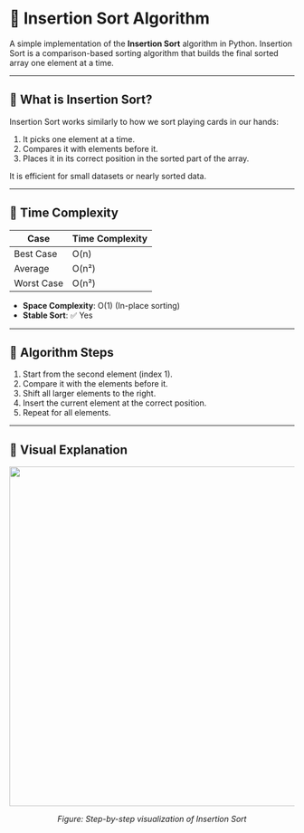 # 🧩 Insertion Sort Algorithm

A simple implementation of the **Insertion Sort** algorithm in Python. Insertion Sort is a comparison-based sorting algorithm that builds the final sorted array one element at a time.

---

## 📌 What is Insertion Sort?

Insertion Sort works similarly to how we sort playing cards in our hands:

1. It picks one element at a time.
2. Compares it with elements before it.
3. Places it in its correct position in the sorted part of the array.

It is efficient for small datasets or nearly sorted data.

---

## 🔢 Time Complexity

| Case       | Time Complexity |
|------------|-----------------|
| Best Case  | O(n)            |
| Average    | O(n²)           |
| Worst Case | O(n²)           |

- **Space Complexity**: O(1) (In-place sorting)
- **Stable Sort**: ✅ Yes

---

## 🧠 Algorithm Steps

1. Start from the second element (index 1).
2. Compare it with the elements before it.
3. Shift all larger elements to the right.
4. Insert the current element at the correct position.
5. Repeat for all elements.

---

## 🎯 Visual Explanation

<p align="center">
  <img src="images/insertion_sort_example.png" width="600"/>
</p>

<p align="center"><i>Figure: Step-by-step visualization of Insertion Sort</i></p>


